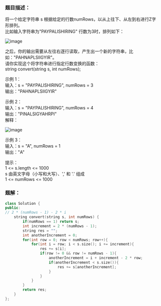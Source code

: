 ### 题目描述：
将一个给定字符串 s 根据给定的行数numRows，以从上往下、从左到右进行Z字形排列。<br>
比如输入字符串为"PAYPALISHIRING" 行数为3时，排列如下：<br>

![image](https://github.com/user-attachments/assets/9cbe0b67-c083-4f48-a7a9-e833193193a9)

之后，你的输出需要从左往右逐行读取，产生出一个新的字符串，比如："PAHNAPLSIIGYIR"。<br>
请你实现这个将字符串进行指定行数变换的函数：<br>
string convert(string s, int numRows);

示例 1：<br>
输入：s = "PAYPALISHIRING", numRows = 3<br>
输出："PAHNAPLSIIGYIR"

示例 2：<br>
输入：s = "PAYPALISHIRING", numRows = 4<br>
输出："PINALSIGYAHRPI"<br>
解释：<br>

![image](https://github.com/user-attachments/assets/8af91a49-58ba-44dc-8730-b90b5a6b0d78)


示例 3：<br>
输入：s = "A", numRows = 1<br>
输出："A"

提示：<br>
1 <= s.length <= 1000<br>
s 由英文字母（小写和大写）、',' 和 '.' 组成<br>
1 <= numRows <= 1000

### 题解：
```c++
class Solution {
public:
// 2 * (numRows - 1) - 2 * i
    string convert(string s, int numRows) {
        if(numRows == 1) return s;
        int increment = 2 * (numRows - 1);
        string res = "";
        int anotherIncrement = 0;
        for(int row = 0; row < numRows; row++){
            for(int i = row; i < s.size(); i += increment){
                res += s[i];
                if(row != 0 && row != numRows - 1){
                    anotherIncrement = i + increment - 2 * row;
                    if(anotherIncrement < s.size()){
                        res += s[anotherIncrement];
                    }
                }
            }
        }
        return res;
    }
};
```
